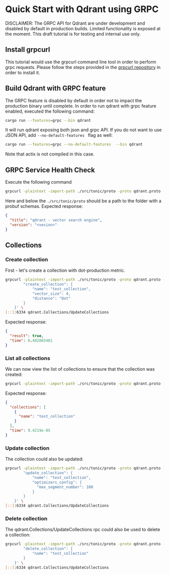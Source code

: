 # Quick Start with Qdrant using GRPC

DISCLAIMER: The GRPC API for Qdrant are under development and disabled by default in production builds. 
Limited functionality is exposed at the moment. This draft tutorial is for testing and internal use only.

## Install grpcurl
This tutorial would use the grpcurl command line tool in order to perform grpc requests. Please follow the
steps provided in the [grpcurl repository](https://github.com/fullstorydev/grpcurl) in order to install it.

## Build Qdrant with GRPC feature
The GRPC feature is disabled by default in order not to impact the production binary until complete.
In order to run qdrant with grpc feature enabled, executed the following command:
```bash
cargo run --features=grpc --bin qdrant
```
It will run qdrant exposing both json and grpc API. If you do not want to use JSON API, add ``--no-default-features ``
flag as well:
```bash
cargo run --features=grpc --no-default-features  --bin qdrant
```
Note that actix is not compiled in this case.

## GRPC Service Health Check
Execute the following command
```bash
grpcurl -plaintext -import-path ./src/tonic/proto -proto qdrant.proto -d '{}' [::]:6334 qdrant.Qdrant/HealthCheck
```
Here and below the ```./src/tonic/proto``` should be a path to the folder with a probuf schemas.
Expected response:
```json
{
  "title": "qdrant - vector search engine",
  "version": "<vesion>"
}
```

## Collections

### Create collection
First - let's create a collection with dot-production metric.
```bash
grpcurl -plaintext -import-path ./src/tonic/proto -proto qdrant.proto -d '{
        "create_collection": {
            "name": "test_collection",
            "vector_size": 4,
            "distance": "Dot"
        }
    }' \
[::]:6334 qdrant.Collections/UpdateCollections
```

Expected response:
```json
{
  "result": true,
  "time": 0.482865481
}
```

### List all collections
We can now view the list of collections to ensure that the collection was created:
```bash
grpcurl -plaintext -import-path ./src/tonic/proto -proto qdrant.proto [::]:6334 qdrant.Collections/GetCollections
```

Expected response:
```json
{
  "collections": [
    {
      "name": "test_collection"
    }
  ],
  "time": 9.4219e-05
}
```

### Update collection
The collection could also be updated:
```bash
grpcurl -plaintext -import-path ./src/tonic/proto -proto qdrant.proto -d '{
        "update_collection": {
            "name": "test_collection",
            "optimizers_config": {
              "max_segment_number": 100
            }
        }
    }' \
[::]:6334 qdrant.Collections/UpdateCollections
```

### Delete collection
The qdrant.Collections/UpdateCollections rpc could also be used to delete a collection:
```bash
grpcurl -plaintext -import-path ./src/tonic/proto -proto qdrant.proto -d '{
        "delete_collection": {
            "name": "test_collection"
        }
    }' \
[::]:6334 qdrant.Collections/UpdateCollections
```